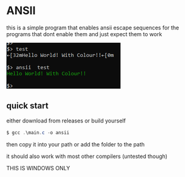 # ANSII

this is a simple program that enables ansii escape sequences for the programs that dont enable them and just expect them to work

![example of the program working](example.png)

## quick start
either download from releases or build yourself
```powershell
$ gcc .\main.c -o ansii
```
then copy it into your path or add the folder to the path

it should also work with most other compilers (untested though)

THIS IS WINDOWS ONLY